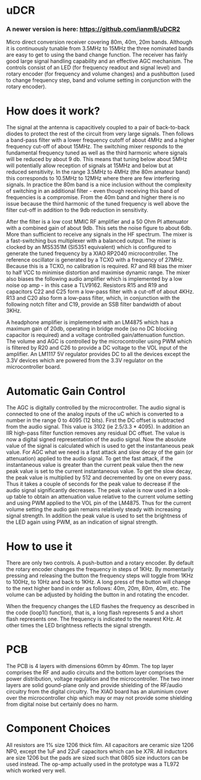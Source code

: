# uDCR

### A newer version is here: https://github.com/ianm8/uDCR2

Micro direct conversion receiver covering 80m, 40m, 20m bands. Although it is continuously tunable from 3.5MHz to 15MHz the three nominated bands are easy to get to using the band change function. The receiver has fairly good large signal handling capability and an effective AGC mechanism. The controls consist of an LED (for frequency readout and signal level) and rotary encoder (for frequency and volume changes) and a pushbutton (used to change frequency step, band and volume setting in conjunction with the rotary encoder).

# How does it work?
The signal at the antenna is capacitively coupled to a pair of back-to-back diodes to protect the rest of the circuit from very large signals. Then follows a band-pass filter with a lower frequency cutoff of about 4MHz and a higher frequency cut-off of about 15MHz. The switching mixer responds to the fundamental frequency tuned as well as the third harmonic where signals will be reduced by about 9 db. This means that tuning below about 5MHz will potentially allow reception of signals at 15MHz and below but at reduced sensitivity. In the range 3.5MHz to 4MHz (the 80m amateur band) this corresponds to 10.5MHz to 12MHz where there are few interfering signals. In practice the 80m band is a nice inclusion without the complexity of switching in an additional filter - even though receiving this band of frequencies is a compromise. From the 40m band and higher there is no issue because the third harmonic of the tuned frequency is well above the filter cut-off in addition to the 9db reduction in sensitivity.

After the filter is a low cost MMIC RF amplifier and a 50 Ohm PI attenuator with a combined gain of about 9db. This sets the noise figure to about 6db. More than sufficient to receive any signals in the HF spectrum. The mixer is a fast-switching bus multiplexer with a balanced output. The mixer is clocked by an MS5351M (SI5351 equivalent) which is configured to generate the tuned frequency by a XIAO RP2040 microcontroller. The reference oscillator is generated by a TCXO with a frequency of 27MHz. Because this is a TCXO, no calibration is required. R7 and R8 bias the mixer to half VCC to minimise distortion and maximise dynamic range. The mixer also biases the following audio amplifier which is implemented by a low noise op amp - in this case a TLV9162. Resistors R15 and R19 and capacitors C22 and C25 form a low-pass filter with a cut-off of about 4KHz. R13 and C20 also form a low-pass filter, which, in conjunction with the following notch filter and C19, provide an SSB filter bandwidth of about 3KHz.

A headphone amplifier is implemented with an LM4875 which has a maximum gain of 20db, operating in bridge mode (so no DC blocking capacitor is required) and a voltage controlled gain/attenuation function. The volume and AGC is controlled by the microcontroller using PWM which is filtered by R20 and C26 to provide a DC voltage to the VOL input of the amplifier. An LM1117 5V regulator provides DC to all the devices except the 3.3V devices which are powered from the 3.3V regulator on the microcontroller board.

# Automatic Gain Control
The AGC is digitally controlled by the microcontroller. The audio signal is connected to one of the analog inputs of the uC which is converted to a number in the range 0 to 4095 (12 bits). First the DC offset is subtracted from the audio signal. This value is 3102 (ie 2.5/3.3 * 4095). In addition an IIR high-pass filter function removes any residual DC offset. The value is now a digital signed representation of the audio signal. Now the absolute value of the signal is calculated which is used to get the instantaneous peak value. For AGC what we need is a fast attack and slow decay of the gain (or attenuation) applied to the audio signal. To get the fast attack, if the instantaneous value is greater than the current peak value then the new peak value is set to the current instantaneous value. To get the slow decay, the peak value is multiplied by 512 and decremented by one on every pass. Thus it takes a couple of seconds for the peak value to decrease if the audio signal significantly decreases. The peak value is now used in a look-up table to obtain an attenuation value relative to the current volume setting and using PWM applied to the VOL pin of the LM4875. Thus for the current volume setting the audio gain remains relatively steady with increasing signal strength. In addition the peak value is used to set the brightness of the LED again using PWM, as an indication of signal strength.

# How to use it
There are only two controls. A push-button and a rotary encoder. By default the rotary encoder changes the frequency in steps of 1KHz. By momentarily pressing and releasing the button the frequency steps will toggle from 1KHz to 100Hz, to 10Hz and back to 1KHz. A long press of the button will change to the next higher band in order as follows: 40m, 20m, 80m, 40m, etc. The volume can be adjusted by holding the button in and rotating the encoder.

When the frequency changes the LED flashes the frequency as described in the code (loop1() function), that is, a long flash represents 5 and a short flash represents one. The frequency is indicated to the nearest KHz. At other times the LED brightness reflects the signal strength.

# PCB
The PCB is 4 layers with dimensions 60mm by 40mm. The top layer comprises the RF and audio circuits and the bottom layer comprises the power distribution, voltage regulation and the microcontroller. The two inner layers are solid gound-plane only and provide shielding of the RF/audio circuitry from the digital circuitry. The XIAO board has an aluminium cover over the microcontroller chip which may or may not provide some shielding from digital noise but certainly does no harm.

# Component Choices
All resistors are 1% size 1206 thick film. All capacitors are ceramic size 1206 NP0, except the 1uF and 22uF capacitors which can be X7R. All inductors are size 1206 but the pads are sized such that 0805 size inductors can be used instead. The op-amp actually used in the prototype was a TL972 which worked very well.  
